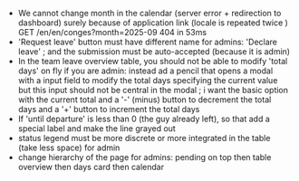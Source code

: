 - We cannot change month in the calendar (server error + redirection to dashboard) surely because of application link (locale is repeated twice ) GET /en/en/conges?month=2025-09 404 in 53ms
- 'Request leave' button must have different name for admins: 'Declare leave' ; and the submission must be auto-accepted (because it is admin)
- In the team leave overview table, you should not be able to modify 'total days' on fly if you are admin: instead ad a pencil that opens a modal with a input field to modify the total days specifying the current value but this input should not be central in the modal ; i want the basic option with the current total and a '-' (minus) button to decrement the total days and a '+' button to increment the total days
- If 'until departure' is less than 0 (the guy already left), so that add a special label and make the line grayed out
- status legend must be more discrete or more integrated in the table (take less space) for admin
- change hierarchy of the page for admins: pending on top then table overview then days card then calendar
